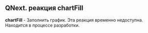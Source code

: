 ## QNext. реакция chartFill

**chartFill** - Заполнить график. Эта реакция временно недоступна. Находится в процессе разработки.



